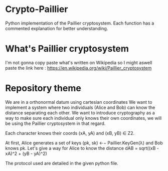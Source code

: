 # Crypto-Paillier
Python implementation of the Paillier cryptosystem.
Each function has a commented explanation for better understanding.

# What's Paillier cryptosystem

I'm not gonna copy paste what's written on Wikipedia so I might aswell paste the link here : https://en.wikipedia.org/wiki/Paillier_cryptosystem

# Repository theme

We are in a orthonormal datum using cartesian coordinates
We want to implement a system where two individuals (Alice and Bob) can know the distance separating each other.
We want to introduce cryptography as a way to make sure each individual only knows their own coordinates, we will be using the Paillier cryptosystem in that regard.

Each character knows their coords (xA, yA) and (xB, yB) ∈ Z2. 

At first, Alice generates a set of keys (pk, sk) ←− Paillier.KeyGen(λ) and Bob knows pk. 
Let's give a way for  Alice to know the distance dAB = sqrt((xB - xA)^2 + (yB - yA)^2) 

The protocol used are detailed in the given python file.
